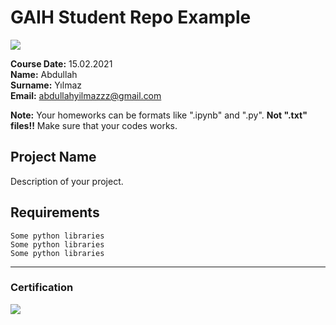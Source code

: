 # GAIH Student Repo Example
![](img/logo.png)

**Course Date:** 15.02.2021  
**Name:** Abdullah  
**Surname:** Yılmaz  
**Email:** abdullahyilmazzz@gmail.com  

**Note:** Your homeworks can be formats like ".ipynb" and ".py". **Not ".txt" files!!** Make sure that your codes works.  

## Project Name
Description of your project.

## Requirements
```
Some python libraries
Some python libraries
Some python libraries
```
---

### Certification
![](img/certificate_ex.png)

